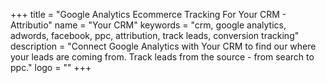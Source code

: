 +++
title = "Google Analytics Ecommerce Tracking For Your CRM - Attributio"
name = "Your CRM"
keywords = "crm, google analytics, adwords, facebook, ppc, attribution, track leads, conversion tracking"
description = "Connect Google Analytics with Your CRM to find our where your leads are coming from. Track leads from the source - from search to ppc."
logo = ""
+++
